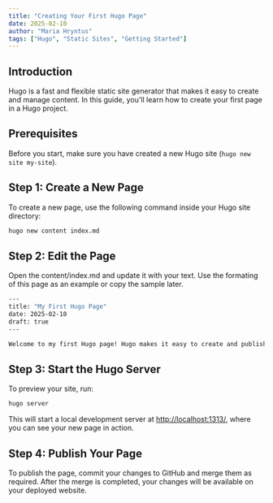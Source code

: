 ```yaml
---
title: "Creating Your First Hugo Page"
date: 2025-02-10
author: "Maria Hryntus"
tags: ["Hugo", "Static Sites", "Getting Started"]
---
```


## Introduction  

Hugo is a fast and flexible static site generator that makes it easy to create and manage content. In this guide, you'll learn how to create your first page in a Hugo project.  

## Prerequisites  

Before you start, make sure you have created a new Hugo site (`hugo new site my-site`).   

## Step 1: Create a New Page  

To create a new page, use the following command inside your Hugo site directory:  

```sh
hugo new content index.md
```

## Step 2: Edit the Page

Open the content/index.md and update it with your text. Use the formating of this page as an example or copy the sample later. 

```sh
---
title: "My First Hugo Page"
date: 2025-02-10
draft: true
---

Welcome to my first Hugo page! Hugo makes it easy to create and publish content quickly.
``` 

## Step 3: Start the Hugo Server

To preview your site, run:

```sh
hugo server
``` 

This will start a local development server at [http://localhost:1313/](http://localhost:1313/), where you can see your new page in action.

## Step 4: Publish Your Page

To publish the page, commit your changes to GitHub and merge them as required. After the merge is completed, your changes will be available on your deployed website. 